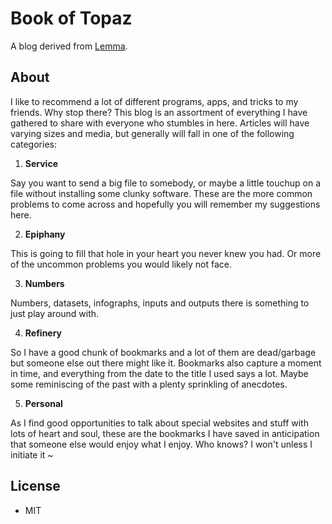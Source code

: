 Book of Topaz
=============

A blog derived from [Lemma](https://github.com/neizod/lemma-theme).

About
-----

I like to recommend a lot of different programs, apps, and tricks to my friends. Why stop there? This blog is an assortment of everything I have gathered to share with everyone who stumbles in here. Articles will have varying sizes and media, but generally will fall in one of the following categories:

1. **Service**

Say you want to send a big file to somebody, or maybe a little touchup on a file without installing some clunky software. These are the more common problems to come across and hopefully you will remember my suggestions here.

2. **Epiphany**

This is going to fill that hole in your heart you never knew you had. Or more of the uncommon problems you would likely not face.

3. **Numbers**

Numbers, datasets, infographs, inputs and outputs there is something to just play around with.

4. **Refinery**

So I have a good chunk of bookmarks and a lot of them are dead/garbage but someone else out there might like it. Bookmarks also capture a moment in time, and everything from the date to the title I used says a lot. Maybe some reminiscing of the past with a plenty sprinkling of anecdotes.

5. **Personal**

As I find good opportunities to talk about special websites and stuff with lots of heart and soul, these are the bookmarks I have saved in anticipation that someone else would enjoy what I enjoy. Who knows? I won't unless I initiate it ~

License
-------

- MIT